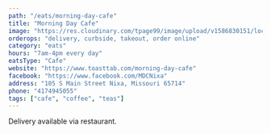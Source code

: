 ```yaml
---
path: "/eats/morning-day-cafe"
title: "Morning Day Cafe"
image: "https://res.cloudinary.com/tpage99/image/upload/v1586830151/local417eats/local417eatslogo.png"
orderops: "delivery, curbside, takeout, order online"
category: "eats"
hours: "7am-4pm every day"
eatsType: "Cafe"
website: "https://www.toasttab.com/morning-day-cafe"
facebook: "https://www.facebook.com/MDCNixa"
address: "105 S Main Street Nixa, Missouri 65714"
phone: "4174945055"
tags: ["cafe", "coffee", "teas"]
---
```


Delivery available via restaurant.